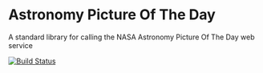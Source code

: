 # Astronomy Picture Of The Day
A standard library for calling the NASA Astronomy Picture Of The Day web service

[![Build Status](https://dev.azure.com/vb2ae/GITHub%20Builds/_apis/build/status/GITHub%20Builds-.NET%20Desktop-CI)](https://dev.azure.com/vb2ae/GITHub%20Builds/_build/latest?definitionId=23)
